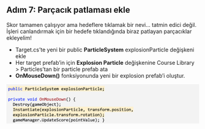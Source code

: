 ## Adım 7: Parçacık patlaması ekle
Skor tamamen çalışıyor ama hedeflere tıklamak bir nevi… tatmin edici değil. İşleri canlandırmak için bir hedefe tıklandığında biraz patlayan parçacıklar ekleyelim!

- Target.cs’te yeni bir public **ParticleSystem** explosionParticle değişkeni ekle
- Her target prefab’in için **Explosion Particle** değişkenine Course Library > Particles’tan bir particle prefab ata  
- **OnMouseDown()** fonksiyonunda yeni bir explosion prefab’i oluştur.

![figures](https://raw.githubusercontent.com/Kodluyoruz/taskforce/main/unity-junior-programmer/add-particle-explosion/figures/CWC_B.3.3_image5.png)
